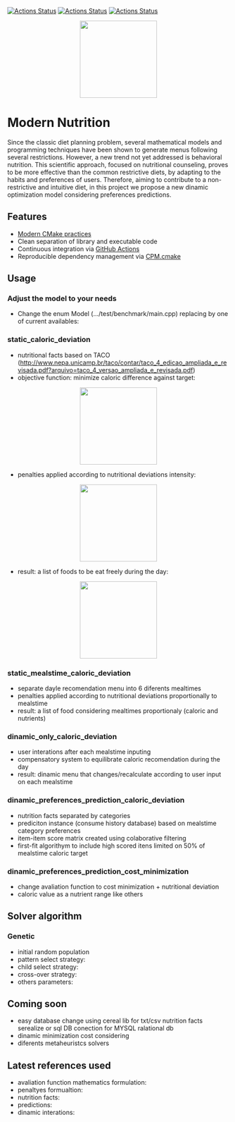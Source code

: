 [![Actions Status](https://github.com/TheLartians/ModernCppStarter/workflows/MacOS/badge.svg)](https://github.com/glauberss2007/modern-nutrition/actions)
[![Actions Status](https://github.com/TheLartians/ModernCppStarter/workflows/Windows/badge.svg)](https://github.com/glauberss2007/modern-nutrition/actions/actions)
[![Actions Status](https://github.com/TheLartians/ModernCppStarter/workflows/Ubuntu/badge.svg)](https://github.com/glauberss2007/modern-nutrition/actions/actions)

<p align="center">
  <img src="https://repository-images.githubusercontent.com/254842585/4dfa7580-7ffb-11ea-99d0-46b8fe2f4170" height="175" width="auto" />
</p>

# Modern Nutrition

Since the classic diet planning problem, several mathematical models and programming techniques have been shown to generate menus following several restrictions. However, a new trend not yet addressed is behavioral nutrition. This scientific approach, focused on nutritional counseling, proves to be more effective than the common restrictive diets, by adapting to the habits and preferences of users. Therefore, aiming to contribute to a non-restrictive and intuitive diet, in this project we propose a new dinamic optimization model considering preferences predictions.

## Features

- [Modern CMake practices](https://pabloariasal.github.io/2018/02/19/its-time-to-do-cmake-right/)
- Clean separation of library and executable code
- Continuous integration via [GitHub Actions](https://help.github.com/en/actions/)
- Reproducible dependency management via [CPM.cmake](https://github.com/TheLartians/CPM.cmake)

## Usage

### Adjust the model to your needs

- Change the enum Model (.../test/benchmark/main.cpp) replacing by one of current availables:

### static_caloric_deviation

- nutritional facts based on TACO (http://www.nepa.unicamp.br/taco/contar/taco_4_edicao_ampliada_e_revisada.pdf?arquivo=taco_4_versao_ampliada_e_revisada.pdf)
- objective function: minimize caloric difference against target:
<p align="center">
  <img src="https://github.com/glauberss2007/modern-nutrition/blob/master/.github/workflows/images/caloric-deviation.png" height="175" width="auto" />
</p>

- penalties applied according to nutritional deviations intensity:
<p align="center">
  <img src="https://repository-images.githubusercontent.com/254842585/4dfa7580-7ffb-11ea-99d0-46b8fe2f4170" height="175" width="auto" />
</p>

- result: a list of foods to be eat freely during the day:
<p align="center">
  <img src="https://repository-images.githubusercontent.com/254842585/4dfa7580-7ffb-11ea-99d0-46b8fe2f4170" height="175" width="auto" />
</p>

### static_mealstime_caloric_deviation

- separate dayle recomendation menu into 6 diferents mealtimes
- penalties applied according to nutritional deviations proportionally to mealstime
- result: a list of food considering mealtimes proportionaly (caloric and nutrients)

### dinamic_only_caloric_deviation

- user interations after each mealstime inputing
- compensatory system to equilibrate caloric recomendation during the day
- result: dinamic menu that changes/recalculate according to user input on each mealstime

### dinamic_preferences_prediction_caloric_deviation

- nutrition facts separated by categories
- prediciton instance (consume history database) based on mealstime category preferences
- item-item score matrix created using colaborative filtering
- first-fit algorithym to include high scored itens limited on 50% of mealstime caloric target

### dinamic_preferences_prediction_cost_minimization

- change avaliation function to cost minimization + nutritional deviation
- caloric value as a nutrient range like others

## Solver algorithm 

### Genetic

- initial random population
- pattern select strategy:
- child select strategy:
- cross-over strategy:
- others parameters:

## Coming soon
- easy database change using cereal lib for txt/csv nutrition facts serealize or sql DB conection for MYSQL ralational db 
- dinamic minimization cost considering
- diferents metaheuristcs solvers

## Latest references used

- avaliation function mathematics formulation:
- penaltyes formualtion:
- nutrition facts:
- predictions:
- dinamic interations:
